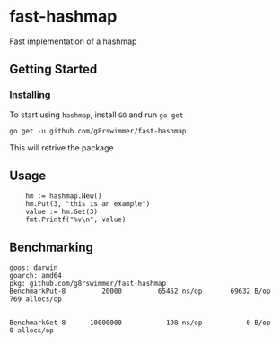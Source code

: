 # fast-hashmap
Fast implementation of a hashmap

## Getting Started 

### Installing
To start using `hashmap`, install `GO` and run `go get`
```
go get -u github.com/g8rswimmer/fast-hashmap
```
This will retrive the package

## Usage 

```
    hm := hashmap.New()
    hm.Put(3, "this is an example")
    value := hm.Get(3)
    fmt.Printf("%v\n", value)
```

## Benchmarking

```
goos: darwin
goarch: amd64
pkg: github.com/g8rswimmer/fast-hashmap
BenchmarkPut-8   	   20000	     65452 ns/op	   69632 B/op	     769 allocs/op


BenchmarkGet-8   	10000000	       198 ns/op	       0 B/op	       0 allocs/op
```
